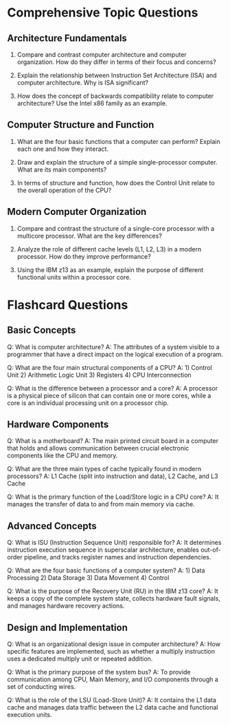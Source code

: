 # Comprehensive Topic Questions

## Architecture Fundamentals
1. Compare and contrast computer architecture and computer organization. How do they differ in terms of their focus and concerns?

2. Explain the relationship between Instruction Set Architecture (ISA) and computer architecture. Why is ISA significant?

3. How does the concept of backwards compatibility relate to computer architecture? Use the Intel x86 family as an example.

## Computer Structure and Function
1. What are the four basic functions that a computer can perform? Explain each one and how they interact.

2. Draw and explain the structure of a simple single-processor computer. What are its main components?

3. In terms of structure and function, how does the Control Unit relate to the overall operation of the CPU?

## Modern Computer Organization
1. Compare and contrast the structure of a single-core processor with a multicore processor. What are the key differences?

2. Analyze the role of different cache levels (L1, L2, L3) in a modern processor. How do they improve performance?

3. Using the IBM z13 as an example, explain the purpose of different functional units within a processor core.

# Flashcard Questions

## Basic Concepts
Q: What is computer architecture?
A: The attributes of a system visible to a programmer that have a direct impact on the logical execution of a program.

Q: What are the four main structural components of a CPU?
A: 1) Control Unit 2) Arithmetic Logic Unit 3) Registers 4) CPU Interconnection

Q: What is the difference between a processor and a core?
A: A processor is a physical piece of silicon that can contain one or more cores, while a core is an individual processing unit on a processor chip.

## Hardware Components
Q: What is a motherboard?
A: The main printed circuit board in a computer that holds and allows communication between crucial electronic components like the CPU and memory.

Q: What are the three main types of cache typically found in modern processors?
A: L1 Cache (split into instruction and data), L2 Cache, and L3 Cache

Q: What is the primary function of the Load/Store logic in a CPU core?
A: It manages the transfer of data to and from main memory via cache.

## Advanced Concepts
Q: What is ISU (Instruction Sequence Unit) responsible for?
A: It determines instruction execution sequence in superscalar architecture, enables out-of-order pipeline, and tracks register names and instruction dependencies.

Q: What are the four basic functions of a computer system?
A: 1) Data Processing 2) Data Storage 3) Data Movement 4) Control

Q: What is the purpose of the Recovery Unit (RU) in the IBM z13 core?
A: It keeps a copy of the complete system state, collects hardware fault signals, and manages hardware recovery actions.

## Design and Implementation
Q: What is an organizational design issue in computer architecture?
A: How specific features are implemented, such as whether a multiply instruction uses a dedicated multiply unit or repeated addition.

Q: What is the primary purpose of the system bus?
A: To provide communication among CPU, Main Memory, and I/O components through a set of conducting wires.

Q: What is the role of the LSU (Load-Store Unit)?
A: It contains the L1 data cache and manages data traffic between the L2 data cache and functional execution units.